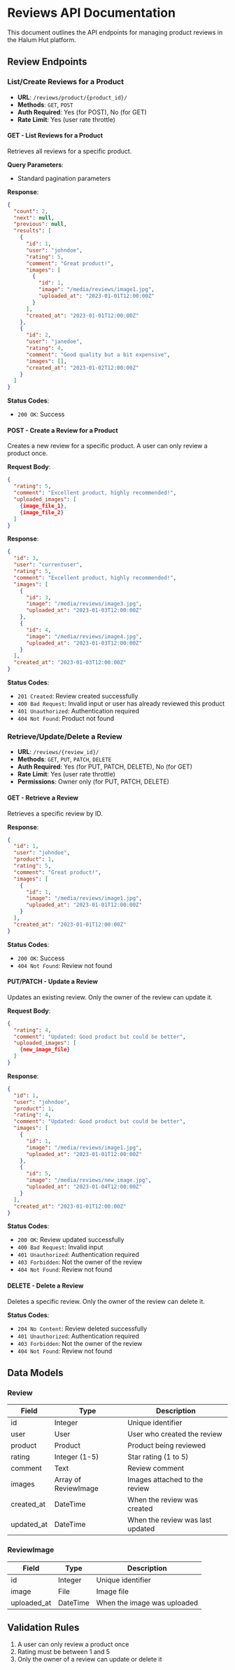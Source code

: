 # Reviews API Documentation

This document outlines the API endpoints for managing product reviews in the Halum Hut platform.

## Review Endpoints

### List/Create Reviews for a Product

- **URL**: `/reviews/product/{product_id}/`
- **Methods**: `GET`, `POST`
- **Auth Required**: Yes (for POST), No (for GET)
- **Rate Limit**: Yes (user rate throttle)

#### GET - List Reviews for a Product

Retrieves all reviews for a specific product.

**Query Parameters**:
- Standard pagination parameters

**Response**:

```json
{
  "count": 2,
  "next": null,
  "previous": null,
  "results": [
    {
      "id": 1,
      "user": "johndoe",
      "rating": 5,
      "comment": "Great product!",
      "images": [
        {
          "id": 1,
          "image": "/media/reviews/image1.jpg",
          "uploaded_at": "2023-01-01T12:00:00Z"
        }
      ],
      "created_at": "2023-01-01T12:00:00Z"
    },
    {
      "id": 2,
      "user": "janedoe",
      "rating": 4,
      "comment": "Good quality but a bit expensive",
      "images": [],
      "created_at": "2023-01-02T12:00:00Z"
    }
  ]
}
```

**Status Codes**:
- `200 OK`: Success

#### POST - Create a Review for a Product

Creates a new review for a specific product. A user can only review a product once.

**Request Body**:

```json
{
  "rating": 5,
  "comment": "Excellent product, highly recommended!",
  "uploaded_images": [
    {image_file_1},
    {image_file_2}
  ]
}
```

**Response**:

```json
{
  "id": 3,
  "user": "currentuser",
  "rating": 5,
  "comment": "Excellent product, highly recommended!",
  "images": [
    {
      "id": 3,
      "image": "/media/reviews/image3.jpg",
      "uploaded_at": "2023-01-03T12:00:00Z"
    },
    {
      "id": 4,
      "image": "/media/reviews/image4.jpg",
      "uploaded_at": "2023-01-03T12:00:00Z"
    }
  ],
  "created_at": "2023-01-03T12:00:00Z"
}
```

**Status Codes**:
- `201 Created`: Review created successfully
- `400 Bad Request`: Invalid input or user has already reviewed this product
- `401 Unauthorized`: Authentication required
- `404 Not Found`: Product not found

### Retrieve/Update/Delete a Review

- **URL**: `/reviews/{review_id}/`
- **Methods**: `GET`, `PUT`, `PATCH`, `DELETE`
- **Auth Required**: Yes (for PUT, PATCH, DELETE), No (for GET)
- **Rate Limit**: Yes (user rate throttle)
- **Permissions**: Owner only (for PUT, PATCH, DELETE)

#### GET - Retrieve a Review

Retrieves a specific review by ID.

**Response**:

```json
{
  "id": 1,
  "user": "johndoe",
  "product": 1,
  "rating": 5,
  "comment": "Great product!",
  "images": [
    {
      "id": 1,
      "image": "/media/reviews/image1.jpg",
      "uploaded_at": "2023-01-01T12:00:00Z"
    }
  ],
  "created_at": "2023-01-01T12:00:00Z"
}
```

**Status Codes**:
- `200 OK`: Success
- `404 Not Found`: Review not found

#### PUT/PATCH - Update a Review

Updates an existing review. Only the owner of the review can update it.

**Request Body**:

```json
{
  "rating": 4,
  "comment": "Updated: Good product but could be better",
  "uploaded_images": [
    {new_image_file}
  ]
}
```

**Response**:

```json
{
  "id": 1,
  "user": "johndoe",
  "product": 1,
  "rating": 4,
  "comment": "Updated: Good product but could be better",
  "images": [
    {
      "id": 1,
      "image": "/media/reviews/image1.jpg",
      "uploaded_at": "2023-01-01T12:00:00Z"
    },
    {
      "id": 5,
      "image": "/media/reviews/new_image.jpg",
      "uploaded_at": "2023-01-04T12:00:00Z"
    }
  ],
  "created_at": "2023-01-01T12:00:00Z"
}
```

**Status Codes**:
- `200 OK`: Review updated successfully
- `400 Bad Request`: Invalid input
- `401 Unauthorized`: Authentication required
- `403 Forbidden`: Not the owner of the review
- `404 Not Found`: Review not found

#### DELETE - Delete a Review

Deletes a specific review. Only the owner of the review can delete it.

**Status Codes**:
- `204 No Content`: Review deleted successfully
- `401 Unauthorized`: Authentication required
- `403 Forbidden`: Not the owner of the review
- `404 Not Found`: Review not found

## Data Models

### Review

| Field | Type | Description |
|-------|------|-------------|
| id | Integer | Unique identifier |
| user | User | User who created the review |
| product | Product | Product being reviewed |
| rating | Integer (1-5) | Star rating (1 to 5) |
| comment | Text | Review comment |
| images | Array of ReviewImage | Images attached to the review |
| created_at | DateTime | When the review was created |
| updated_at | DateTime | When the review was last updated |

### ReviewImage

| Field | Type | Description |
|-------|------|-------------|
| id | Integer | Unique identifier |
| image | File | Image file |
| uploaded_at | DateTime | When the image was uploaded |

## Validation Rules

1. A user can only review a product once
2. Rating must be between 1 and 5
3. Only the owner of a review can update or delete it
